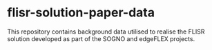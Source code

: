 # flisr-solution-paper-data
This repository contains background data utilised to realise the FLISR solution developed as part of the SOGNO and edgeFLEX projects.
